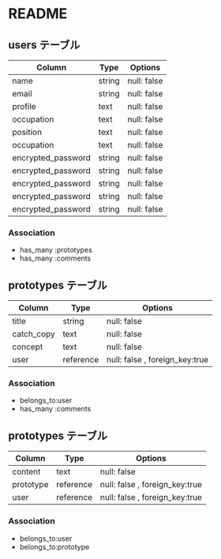 # README

## users テーブル

| Column             | Type   | Options     |
| ------------------ | ------ | ----------- |
| name               | string | null: false |
| email              | string | null: false |
| profile            | text   | null: false |
| occupation         | text   | null: false |
| position           | text   | null: false |
| occupation         | text   | null: false |
| encrypted_password | string | null: false |
| encrypted_password | string | null: false |
| encrypted_password | string | null: false |
| encrypted_password | string | null: false |
| encrypted_password | string | null: false |

### Association

- has_many :prototypes
- has_many :comments

## prototypes テーブル

| Column            |  Type   | Options                       |
| ------------------| ------  | -----------                   |
| title             | string  | null: false                   |
| catch_copy        |  text   | null: false                   |
| concept           |  text   | null: false                   |
| user              |reference| null: false , foreign_key:true|


### Association

- belongs_to:user
- has_many :comments

## prototypes テーブル

| Column            |  Type   | Options                       |
| ------------------| ------  | -----------                   |
| content           | text    | null: false                   |
| prototype         |reference| null: false , foreign_key:true|
| user              |reference| null: false , foreign_key:true|


### Association

- belongs_to:user
- belongs_to:prototype


